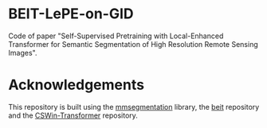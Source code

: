 # BEIT-LePE-on-GID
Code of  paper "Self-Supervised Pretraining with Local-Enhanced Transformer for Semantic Segmentation of High Resolution Remote Sensing Images".

# Acknowledgements
This repository is built using the [mmsegmentation](https://github.com/open-mmlab/mmsegmentation) library, the [beit](https://github.com/microsoft/unilm/tree/master/beit) repository and the [CSWin-Transformer](https://github.com/microsoft/CSWin-Transformer) repository.
